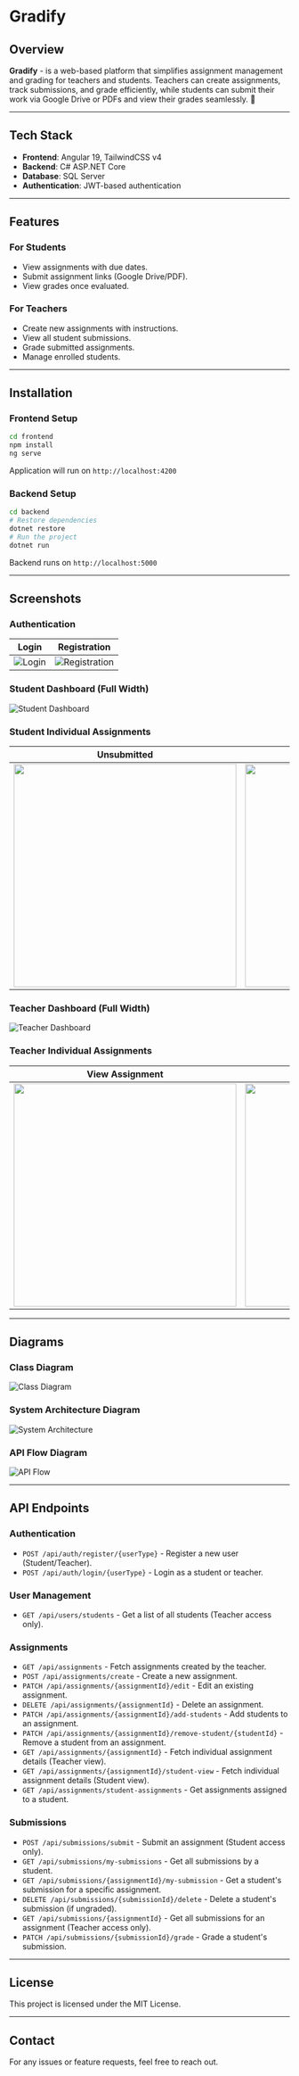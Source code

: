# Gradify

## Overview

**Gradify** - is a web-based platform that simplifies assignment management and grading for teachers and students. Teachers can create assignments, track submissions, and grade efficiently, while students can submit their work via Google Drive or PDFs and view their grades seamlessly. 🚀

---

## Tech Stack

- **Frontend**: Angular 19, TailwindCSS v4
- **Backend**: C# ASP.NET Core
- **Database**: SQL Server
- **Authentication**: JWT-based authentication

---

## Features

### **For Students**

- View assignments with due dates.
- Submit assignment links (Google Drive/PDF).
- View grades once evaluated.

### **For Teachers**

- Create new assignments with instructions.
- View all student submissions.
- Grade submitted assignments.
- Manage enrolled students.

---

## Installation

### **Frontend Setup**

```sh
cd frontend
npm install
ng serve
```

Application will run on `http://localhost:4200`

### **Backend Setup**

```sh
cd backend
# Restore dependencies
dotnet restore
# Run the project
dotnet run
```

Backend runs on `http://localhost:5000`

---

## Screenshots

### **Authentication**

| Login                                           | Registration                                                  |
| ----------------------------------------------- | ------------------------------------------------------------- |
| ![Login](frontend/public/screenshots/Login.JPG) | ![Registration](frontend/public/screenshots/Registration.JPG) |

### **Student Dashboard (Full Width)**

![Student Dashboard](frontend/public/screenshots/Student-Dashboard.JPG)

### **Student Individual Assignments**

| Unsubmitted                                                                                                 | Submitted                                                                                   | Graded                                                                                            |
| ----------------------------------------------------------------------------------------------------------- | ------------------------------------------------------------------------------------------- | ------------------------------------------------------------------------------------------------- |
| <img src="frontend/public/screenshots/Student-Individual%20Assignment%20(Unsubmitted).JPG" width="400px" /> | <img src="frontend/public/screenshots/Student-Individual%20Assignment.JPG" width="400px" /> | <img src="frontend/public/screenshots/Student-Individual-Assignment(Graded).JPG" width="400px" /> |

### **Teacher Dashboard (Full Width)**

![Teacher Dashboard](frontend/public/screenshots/Teacher-Dashboard.JPG)

### **Teacher Individual Assignments**

| View Assignment                                                                             | Grade Assignment                                                                                  |
| ------------------------------------------------------------------------------------------- | ------------------------------------------------------------------------------------------------- |
| <img src="frontend/public/screenshots/Teacher-Individual%20Assignment.JPG" width="400px" /> | <img src="frontend/public/screenshots/Teacher-Individual%20Assignment-Grade.JPG" width="400px" /> |

---

## Diagrams

### **Class Diagram**

![Class Diagram](backend/StudentGradeTracker/Diagrams/ClassDiagram.png)

### **System Architecture Diagram**

![System Architecture](backend/StudentGradeTracker/Diagrams/SystemArchitecture.png)

### **API Flow Diagram**

![API Flow](backend/StudentGradeTracker/Diagrams/APIflow.drawio.png)

---

## API Endpoints

### **Authentication**

- `POST /api/auth/register/{userType}` - Register a new user (Student/Teacher).
- `POST /api/auth/login/{userType}` - Login as a student or teacher.

### **User Management**

- `GET /api/users/students` - Get a list of all students (Teacher access only).

### **Assignments**

- `GET /api/assignments` - Fetch assignments created by the teacher.
- `POST /api/assignments/create` - Create a new assignment.
- `PATCH /api/assignments/{assignmentId}/edit` - Edit an existing assignment.
- `DELETE /api/assignments/{assignmentId}` - Delete an assignment.
- `PATCH /api/assignments/{assignmentId}/add-students` - Add students to an assignment.
- `PATCH /api/assignments/{assignmentId}/remove-student/{studentId}` - Remove a student from an assignment.
- `GET /api/assignments/{assignmentId}` - Fetch individual assignment details (Teacher view).
- `GET /api/assignments/{assignmentId}/student-view` - Fetch individual assignment details (Student view).
- `GET /api/assignments/student-assignments` - Get assignments assigned to a student.

### **Submissions**

- `POST /api/submissions/submit` - Submit an assignment (Student access only).
- `GET /api/submissions/my-submissions` - Get all submissions by a student.
- `GET /api/submissions/{assignmentId}/my-submission` - Get a student's submission for a specific assignment.
- `DELETE /api/submissions/{submissionId}/delete` - Delete a student's submission (if ungraded).
- `GET /api/submissions/{assignmentId}` - Get all submissions for an assignment (Teacher access only).
- `PATCH /api/submissions/{submissionId}/grade` - Grade a student's submission.

---

## License

This project is licensed under the MIT License.

---

## Contact

For any issues or feature requests, feel free to reach out.
